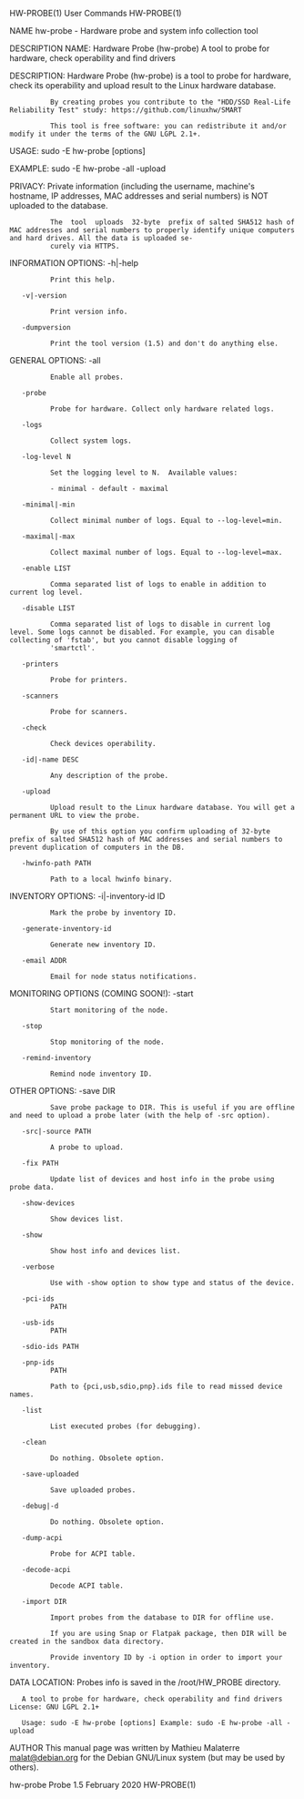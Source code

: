 HW-PROBE(1)                                                                              User Commands                                                                              HW-PROBE(1)

NAME
       hw-probe - Hardware probe and system info collection tool

DESCRIPTION
   NAME:
              Hardware Probe (hw-probe) A tool to probe for hardware, check operability and find drivers

   DESCRIPTION:
              Hardware Probe (hw-probe) is a tool to probe for hardware, check its operability and upload result to the Linux hardware database.

              By creating probes you contribute to the "HDD/SSD Real-Life Reliability Test" study: https://github.com/linuxhw/SMART

              This tool is free software: you can redistribute it and/or modify it under the terms of the GNU LGPL 2.1+.

   USAGE:
              sudo -E hw-probe [options]

   EXAMPLE:
              sudo -E hw-probe -all -upload

   PRIVACY:
              Private information (including the username, machine's hostname, IP addresses, MAC addresses and serial numbers) is NOT uploaded to the database.

              The  tool  uploads  32-byte  prefix of salted SHA512 hash of MAC addresses and serial numbers to properly identify unique computers and hard drives. All the data is uploaded se‐
              curely via HTTPS.

   INFORMATION OPTIONS:
       -h|-help

              Print this help.

       -v|-version

              Print version info.

       -dumpversion

              Print the tool version (1.5) and don't do anything else.

   GENERAL OPTIONS:
       -all

              Enable all probes.

       -probe

              Probe for hardware. Collect only hardware related logs.

       -logs

              Collect system logs.

       -log-level N

              Set the logging level to N.  Available values:

              - minimal - default - maximal

       -minimal|-min

              Collect minimal number of logs. Equal to --log-level=min.

       -maximal|-max

              Collect maximal number of logs. Equal to --log-level=max.

       -enable LIST

              Comma separated list of logs to enable in addition to current log level.

       -disable LIST

              Comma separated list of logs to disable in current log level. Some logs cannot be disabled. For example, you can disable collecting of 'fstab', but you cannot disable logging of
              'smartctl'.

       -printers

              Probe for printers.

       -scanners

              Probe for scanners.

       -check

              Check devices operability.

       -id|-name DESC

              Any description of the probe.

       -upload

              Upload result to the Linux hardware database. You will get a permanent URL to view the probe.

              By use of this option you confirm uploading of 32-byte prefix of salted SHA512 hash of MAC addresses and serial numbers to prevent duplication of computers in the DB.

       -hwinfo-path PATH

              Path to a local hwinfo binary.

   INVENTORY OPTIONS:
       -i|-inventory-id ID

              Mark the probe by inventory ID.

       -generate-inventory-id

              Generate new inventory ID.

       -email ADDR

              Email for node status notifications.

   MONITORING OPTIONS (COMING SOON!):
       -start

              Start monitoring of the node.

       -stop

              Stop monitoring of the node.

       -remind-inventory

              Remind node inventory ID.

   OTHER OPTIONS:
       -save DIR

              Save probe package to DIR. This is useful if you are offline and need to upload a probe later (with the help of -src option).

       -src|-source PATH

              A probe to upload.

       -fix PATH

              Update list of devices and host info in the probe using probe data.

       -show-devices

              Show devices list.

       -show

              Show host info and devices list.

       -verbose

              Use with -show option to show type and status of the device.

       -pci-ids
              PATH

       -usb-ids
              PATH

       -sdio-ids PATH

       -pnp-ids
              PATH

              Path to {pci,usb,sdio,pnp}.ids file to read missed device names.

       -list

              List executed probes (for debugging).

       -clean

              Do nothing. Obsolete option.

       -save-uploaded

              Save uploaded probes.

       -debug|-d

              Do nothing. Obsolete option.

       -dump-acpi

              Probe for ACPI table.

       -decode-acpi

              Decode ACPI table.

       -import DIR

              Import probes from the database to DIR for offline use.

              If you are using Snap or Flatpak package, then DIR will be created in the sandbox data directory.

              Provide inventory ID by -i option in order to import your inventory.

   DATA LOCATION:
              Probes info is saved in the /root/HW_PROBE directory.

       A tool to probe for hardware, check operability and find drivers License: GNU LGPL 2.1+

       Usage: sudo -E hw-probe [options] Example: sudo -E hw-probe -all -upload

AUTHOR
       This manual page was written by Mathieu Malaterre <malat@debian.org> for the Debian GNU/Linux system (but may be used by others).

hw-probe Probe 1.5                                                                       February 2020                                                                              HW-PROBE(1)

